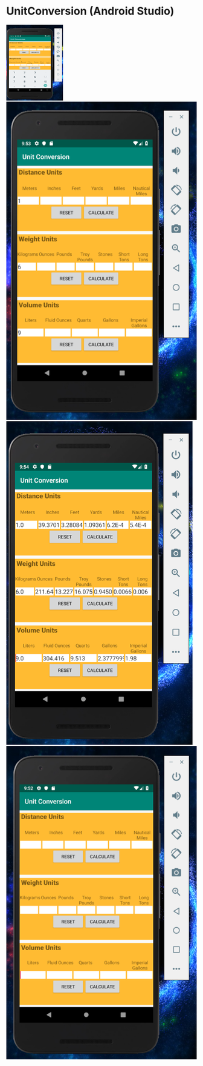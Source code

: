 # UnitConversion (Android Studio)

<img src="https://github.com/SilentHlive/UnitConversion/blob/master/img/1.png" height="200px" width="150px"><br>
<img src="https://github.com/SilentHlive/UnitConversion/blob/master/img/2.png"><br>
<img src="https://github.com/SilentHlive/UnitConversion/blob/master/img/3.png"><br>
<img src="https://github.com/SilentHlive/UnitConversion/blob/master/img/4.png"><br>
